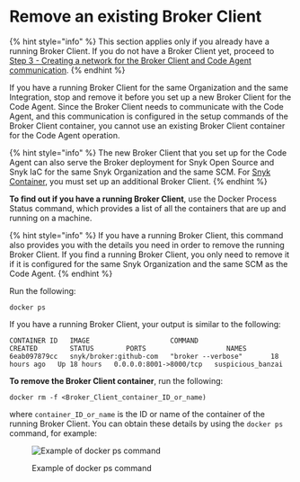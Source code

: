 # Remove an existing Broker Client

{% hint style="info" %}
This section applies only if you already have a running Broker Client. If you do not have a Broker Client yet, proceed to [Step 3 - Creating a network for the Broker Client and Code Agent communication](create-network-for-broker-client-and-code-agent-communication.md).
{% endhint %}

If you have a running Broker Client for the same Organization and the same Integration, stop and remove it before you set up a new Broker Client for the Code Agent. Since the Broker Client needs to communicate with the Code Agent, and this communication is configured in the setup commands of the Broker Client container, you cannot use an existing Broker Client container for the Code Agent operation.

{% hint style="info" %}
The new Broker Client that you set up for the Code Agent can also serve the Broker deployment for Snyk Open Source and Snyk IaC for the same Snyk Organization and the same SCM. For [Snyk Container](../../snyk-broker-container-registry-agent/), you must set up an additional Broker Client.
{% endhint %}

**To find out if you have a running Broker Client**, use the Docker Process Status command, which provides a list of all the containers that are up and running on a machine.

{% hint style="info" %}
If you have a running Broker Client, this command also provides you with the details you need in order to remove the running Broker Client. If you find a running Broker Client, you only need to remove it if it is configured for the same Snyk Organization and the same SCM as the Code Agent.
{% endhint %}

Run the following:

```
docker ps
```

If you have a running Broker Client, your output is similar to the following:

```
CONTAINER ID   IMAGE                    COMMAND                  CREATED        STATUS        PORTS                    NAMES
6eab097879cc   snyk/broker:github-com   "broker --verbose"       18 hours ago   Up 18 hours   0.0.0.0:8001->8000/tcp   suspicious_banzai
```

**To remove the Broker Client container**, run the following:

```
docker rm -f <Broker_Client_container_ID_or_name)
```

where `container_ID_or_name` is the ID or name of the container of the running Broker Client. You can obtain these details by using the `docker ps` command, for example:

<figure><img src="../../../../.gitbook/assets/Broker Client - removing.png" alt="Example of docker ps command"><figcaption><p>Example of docker ps command</p></figcaption></figure>
